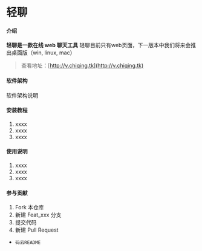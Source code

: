 # 轻聊

#### 介绍
**轻聊是一款在线 web 聊天工具**
轻聊目前只有web页面，下一版本中我们将来会推出桌面版（win, linux, mac）
>查看地址：[http://v.chiqing.tk](http://v.chiqing.tk)

#### 软件架构
软件架构说明


#### 安装教程

1. xxxx
2. xxxx
3. xxxx

#### 使用说明

1. xxxx
2. xxxx
3. xxxx

#### 参与贡献

1. Fork 本仓库
2. 新建 Feat_xxx 分支
3. 提交代码
4. 新建 Pull Request

- `码云README`